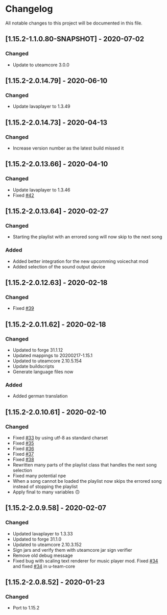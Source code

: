 # Changelog
All notable changes to this project will be documented in this file.

## [1.15.2-1.1.0.80-SNAPSHOT] - 2020-07-02
### Changed
 - Update to uteamcore 3.0.0

## [1.15.2-2.0.14.79] - 2020-06-10
### Changed
 - Update lavaplayer to 1.3.49

## [1.15.2-2.0.14.73] - 2020-04-13
### Changed
 - Increase version number as the latest build missed it

## [1.15.2-2.0.13.66] - 2020-04-10
### Changed
 - Update lavaplayer to 1.3.46
 - Fixed [#42](https://github.com/MC-U-Team/Music-Player/issues/42)

## [1.15.2-2.0.13.64] - 2020-02-27
### Changed
 - Starting the playlist with an errored song will now skip to the next song
 
### Added
 - Added better integration for the new upcomming voicechat mod
 - Added selection of the sound output device

## [1.15.2-2.0.12.63] - 2020-02-18
### Changed
 - Fixed [#39](https://github.com/MC-U-Team/Music-Player/issues/39)

## [1.15.2-2.0.11.62] - 2020-02-18
### Changed
 - Updated to forge 31.1.12
 - Updated mappings to 20200217-1.15.1
 - Updated to uteamcore 2.10.5.154
 - Update buildscripts
 - Generate language files now

### Added
 - Added german translation 

## [1.15.2-2.0.10.61] - 2020-02-10
### Changed
 - Fixed [#33](https://github.com/MC-U-Team/Music-Player/issues/33) by using utf-8 as standard charset
 - Fixed [#35](https://github.com/MC-U-Team/Music-Player/issues/35)
 - Fixed [#36](https://github.com/MC-U-Team/Music-Player/issues/36)
 - Fixed [#37](https://github.com/MC-U-Team/Music-Player/issues/37)
 - Fixed [#38](https://github.com/MC-U-Team/Music-Player/issues/38)
 - Rewritten many parts of the playlist class that handles the next song selection
 - Fixed many potential npe
 - When a song cannot be loaded the playlist now skips the errored song instead of stopping the playlist
 - Apply final to many variables 🙃 

## [1.15.2-2.0.9.58] - 2020-02-07
### Changed
 - Updated lavaplayer to 1.3.33
 - Updated to forge 31.1.0
 - Updated to uteamcore 2.10.3.152
 - Sign jars and verify them with uteamcore jar sign verifier
 - Remove old debug message
- Fixed bug with scaling text renderer for music player mod. Fixed [#34](https://github.com/MC-U-Team/Music-Player/issues/34) and fixed [#34](https://github.com/MC-U-Team/U-Team-Core/issues/34) in u-team-core

## [1.15.2-2.0.8.52] - 2020-01-23
### Changed
 - Port to 1.15.2